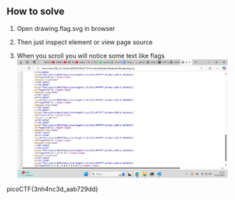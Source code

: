 
## How to solve

1. Open drawing.flag.svg in browser

2. Then just inspect element or view page source

3. When you scroll you will notice some text like flags![alt text](image.png)

picoCTF{3nh4nc3d_aab729dd}
    